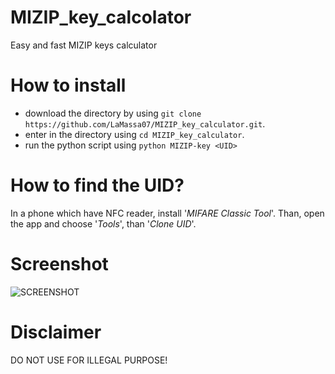 # MIZIP_key_calcolator
Easy and fast MIZIP keys calculator

# How to install
- download the directory by using `git clone https://github.com/LaMassa07/MIZIP_key_calculator.git`.
- enter in the directory using `cd MIZIP_key_calculator`.
- run the python script using `python MIZIP-key <UID>`

# How to find the UID?
In a phone which have NFC reader, install '_MIFARE Classic Tool_'.
Than, open the app and choose '_Tools_', than '_Clone UID_'.


# Screenshot
![SCREENSHOT](https://github.com/LaMassa07/MIZIP_key_calculator/assets/153093277/1d16cde4-61e6-4541-9ca8-aa98975cee95)

# Disclaimer
DO NOT USE FOR ILLEGAL PURPOSE!
